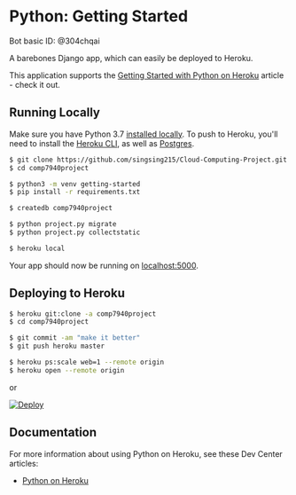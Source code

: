 # Python: Getting Started

Bot basic ID:
@304chqai

A barebones Django app, which can easily be deployed to Heroku.

This application supports the [Getting Started with Python on Heroku](https://devcenter.heroku.com/articles/getting-started-with-python) article - check it out.

## Running Locally

Make sure you have Python 3.7 [installed locally](http://install.python-guide.org). To push to Heroku, you'll need to install the [Heroku CLI](https://devcenter.heroku.com/articles/heroku-cli), as well as [Postgres](https://devcenter.heroku.com/articles/heroku-postgresql#local-setup).

```sh
$ git clone https://github.com/singsing215/Cloud-Computing-Project.git
$ cd comp7940project

$ python3 -m venv getting-started
$ pip install -r requirements.txt

$ createdb comp7940project

$ python project.py migrate
$ python project.py collectstatic

$ heroku local
```

Your app should now be running on [localhost:5000](http://localhost:5000/).

## Deploying to Heroku

```sh
$ heroku git:clone -a comp7940project
$ cd comp7940project

$ git commit -am "make it better"
$ git push heroku master

$ heroku ps:scale web=1 --remote origin
$ heroku open --remote origin
```
or

[![Deploy](https://www.herokucdn.com/deploy/button.svg)](https://heroku.com/deploy)

## Documentation

For more information about using Python on Heroku, see these Dev Center articles:

- [Python on Heroku](https://devcenter.heroku.com/categories/python)
